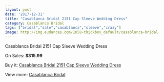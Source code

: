 ```yaml
---
layout: post
date: '2017-12-31'
title: "Casablanca Bridal 2151 Cap Sleeve Wedding Dress"
category: Casablanca Bridal
tags: ["bridal","sale","casablanca","sleeve","crazy"]
image: http://img.eudances.com/1058-thickbox_default/casablanca-bridal-2151-cap-sleeve-wedding-dress.jpg
---
```

Casablanca Bridal 2151 Cap Sleeve Wedding Dress

On Sales: **$315.99**
<a href="https://www.eudances.com/en/casablanca-bridal/379-casablanca-bridal-2151-cap-sleeve-wedding-dress.html"><amp-img layout="responsive" width="600" height="600" src="//img.eudances.com/1058-thickbox_default/casablanca-bridal-2151-cap-sleeve-wedding-dress.jpg" alt="Casablanca Bridal 2151 Cap Sleeve Wedding Dress 0" /></a>
<a href="https://www.eudances.com/en/casablanca-bridal/379-casablanca-bridal-2151-cap-sleeve-wedding-dress.html"><amp-img layout="responsive" width="600" height="600" src="//img.eudances.com/1060-thickbox_default/casablanca-bridal-2151-cap-sleeve-wedding-dress.jpg" alt="Casablanca Bridal 2151 Cap Sleeve Wedding Dress 1" /></a>
<a href="https://www.eudances.com/en/casablanca-bridal/379-casablanca-bridal-2151-cap-sleeve-wedding-dress.html"><amp-img layout="responsive" width="600" height="600" src="//img.eudances.com/1059-thickbox_default/casablanca-bridal-2151-cap-sleeve-wedding-dress.jpg" alt="Casablanca Bridal 2151 Cap Sleeve Wedding Dress 2" /></a>

Buy it: [Casablanca Bridal 2151 Cap Sleeve Wedding Dress](https://www.eudances.com/en/casablanca-bridal/379-casablanca-bridal-2151-cap-sleeve-wedding-dress.html "Casablanca Bridal 2151 Cap Sleeve Wedding Dress")

View more: [Casablanca Bridal](https://www.eudances.com/en/4-casablanca-bridal "Casablanca Bridal")